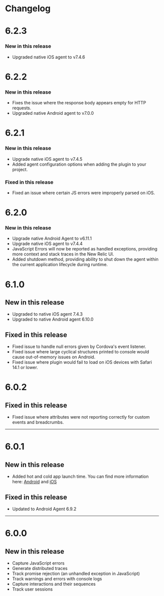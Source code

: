 # Changelog

# 6.2.3

### New in this release
* Upgraded native iOS agent to v7.4.6


# 6.2.2

### New in this release
* Fixes the issue where the response body appears empty for HTTP requests.
* Upgraded native Android agent to v7.0.0

# 6.2.1

### New in this release
* Upgrade native iOS agent to v7.4.5
* Added agent configuration options when adding the plugin to your project.

### Fixed in this release
* Fixed an issue where certain JS errors were improperly parsed on iOS.

# 6.2.0

### New in this release
* Upgrade native Android Agent to v6.11.1
* Upgrade native iOS agent to v7.4.4
* JavaScript Errors will now be reported as handled exceptions, providing more context and stack traces in the New Relic UI.
* Added shutdown method, providing ability to shut down the agent within the current application lifecycle during runtime.

# 6.1.0

## New in this release

* Upgraded to native iOS agent 7.4.3
* Upgraded to native Android agent 6.10.0

## Fixed in this release

* Fixed issue to handle null errors given by Cordova's event listener.
* Fixed issue where large cyclical structures printed to console would cause out-of-memory issues on Android.
* Fixed issue where plugin would fail to load on iOS devices with Safari 14.1 or lower.

# 6.0.2

## Fixed in this release

* Fixed issue where attributes were not reporting correctly for custom events and breadcrumbs.

----
# 6.0.1
## New in this release

* Added hot and cold app launch time. You can find more information here: [Android](https://docs.newrelic.com/docs/mobile-monitoring/new-relic-mobile-android/install-configure/configure-app-launch-time-android-apps) and [iOS](https://docs.newrelic.com/docs/mobile-monitoring/new-relic-mobile-ios/configuration/app-launch-times-ios-apps)


## Fixed in this release

* Updated to Android Agent 6.9.2

---

# 6.0.0
## New in this release
* Capture JavaScript errors
* Generate distributed traces
* Track promise rejection (an unhandled exception in JavaScript)
* Track warnings and errors with console logs
* Capture interactions and their sequences
* Track user sessions
